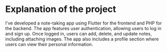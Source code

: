 # Explanation of the project
I've developed a note-taking app using Flutter for the frontend and PHP for the backend. The app features user authentication, allowing users to log in and sign up. Once logged in, users can add, delete, and update notes, including attaching images. The app also includes a profile section where users can view their personal information.
